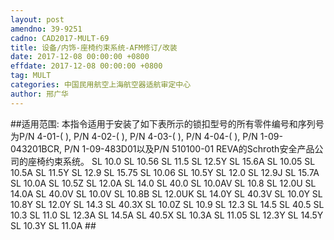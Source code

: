 ```yaml
---
layout: post
amendno: 39-9251
cadno: CAD2017-MULT-69
title: 设备/内饰-座椅约束系统-AFM修订/改装
date: 2017-12-08 00:00:00 +0800
effdate: 2017-12-08 00:00:00 +0800
tag: MULT
categories: 中国民用航空上海航空器适航审定中心
author: 邢广华
---
```


##适用范围:
本指令适用于安装了如下表所示的锁扣型号的所有零件编号和序列号为P/N 4-01-( ), P/N 4-02-( ), P/N 4-03-( ), P/N 4-04-( ), P/N 1-09-043201BCR, P/N 1-09-483D01以及P/N 510100-01 REVA的Schroth安全产品公司的座椅约束系统。
SL 10.0
SL 10.56
SL 11.5
SL 12.5Y
SL 15.6A
SL 10.05
SL 10.5A
SL 11.5Y
SL 12.9
SL 15.75
SL 10.06
SL 10.5Y
SL 12.0
SL 12.9J
SL 15.7A
SL 10.0A
SL 10.5Z
SL 12.0A
SL 14.0
SL 40.0
SL 10.0AV
SL 10.8
SL 12.0U
SL 14.0A
SL 40.0V
SL 10.0V
SL 10.8B
SL 12.0UK
SL 14.0Y
SL 40.3V
SL 10.0Y
SL 10.8Y
SL 12.0Y
SL 14.3
SL 40.3X
SL 10.0Z
SL 10.9
SL 12.3
SL 14.5
SL 40.5
SL 10.3
SL 11.0
SL 12.3A
SL 14.5A
SL 40.5X
SL 10.3A
SL 11.05
SL 12.3Y
SL 14.5Y
SL 10.3Y
SL 11.0A ##

